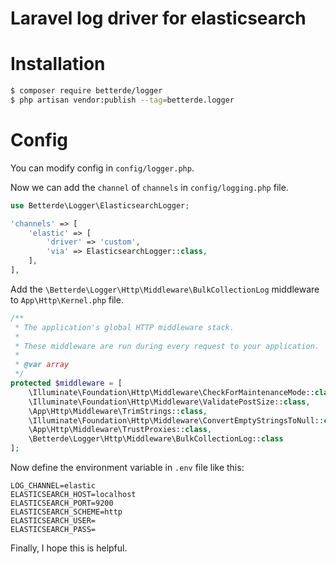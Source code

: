 # Laravel log driver for elasticsearch

# Installation

```bash
$ composer require betterde/logger
$ php artisan vendor:publish --tag=betterde.logger
```
# Config

You can modify config in `config/logger.php`.

Now we can add the `channel` of `channels` in `config/logging.php` file.

```php
use Betterde\Logger\ElasticsearchLogger;

'channels' => [
    'elastic' => [
        'driver' => 'custom',
        'via' => ElasticsearchLogger::class,
    ],
],
```
Add the `\Betterde\Logger\Http\Middleware\BulkCollectionLog` middleware to `App\Http\Kernel.php` file.

```php
/**
 * The application's global HTTP middleware stack.
 *
 * These middleware are run during every request to your application.
 *
 * @var array
 */
protected $middleware = [
    \Illuminate\Foundation\Http\Middleware\CheckForMaintenanceMode::class,
    \Illuminate\Foundation\Http\Middleware\ValidatePostSize::class,
    \App\Http\Middleware\TrimStrings::class,
    \Illuminate\Foundation\Http\Middleware\ConvertEmptyStringsToNull::class,
    \App\Http\Middleware\TrustProxies::class,
    \Betterde\Logger\Http\Middleware\BulkCollectionLog::class
];
```

Now define the environment variable in `.env` file like this:

```
LOG_CHANNEL=elastic
ELASTICSEARCH_HOST=localhost
ELASTICSEARCH_PORT=9200
ELASTICSEARCH_SCHEME=http
ELASTICSEARCH_USER=
ELASTICSEARCH_PASS=
```

Finally, I hope this is helpful.

